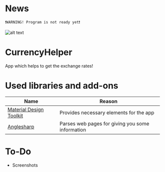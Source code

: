 # News
`❗WARNING! Program is not ready yet❗`


![alt text](https://pp.userapi.com/c845321/v845321824/9b3eb/jSOOl8sx-Ls.jpg)

# CurrencyHelper
App which helps to get the exchange rates!

# Used libraries and add-ons

Name  | Reason
----------------|----------------------
[Material Design Toolkit](https://github.com/ButchersBoy/MaterialDesignInXamlToolkit)| Provides necessary elements for the app
[Anglesharp](https://github.com/AngleSharp) | Parses web pages for giving you some information
# To-Do
* Screenshots
